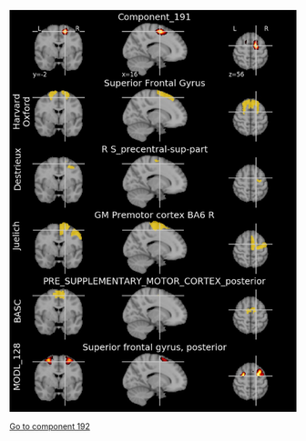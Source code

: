 


![191](preliminary/191.jpg "Component 191")

[Go to component 192](https://parietal-inria.github.io/MODL_atlas/1024/192 "Component 192")